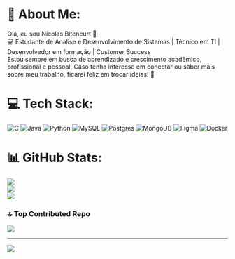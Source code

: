 # 💫 About Me:
Olá, eu sou Nicolas Bitencurt 👋<br>💻 Estudante de Analise e Desenvolvimento de Sistemas | Técnico em TI | Desenvolvedor em formação | Customer Success<br>Estou sempre em busca de aprendizado e crescimento acadêmico, profissional e pessoal. Caso tenha interesse em conectar ou saber mais sobre meu trabalho, ficarei feliz em trocar ideias! 🚀<br>


# 💻 Tech Stack:
![C](https://img.shields.io/badge/c-%2300599C.svg?style=for-the-badge&logo=c&logoColor=white) ![Java](https://img.shields.io/badge/java-%23ED8B00.svg?style=for-the-badge&logo=openjdk&logoColor=white) ![Python](https://img.shields.io/badge/python-3670A0?style=for-the-badge&logo=python&logoColor=ffdd54) ![MySQL](https://img.shields.io/badge/mysql-4479A1.svg?style=for-the-badge&logo=mysql&logoColor=white) ![Postgres](https://img.shields.io/badge/postgres-%23316192.svg?style=for-the-badge&logo=postgresql&logoColor=white) ![MongoDB](https://img.shields.io/badge/MongoDB-%234ea94b.svg?style=for-the-badge&logo=mongodb&logoColor=white) ![Figma](https://img.shields.io/badge/figma-%23F24E1E.svg?style=for-the-badge&logo=figma&logoColor=white) ![Docker](https://img.shields.io/badge/docker-%230db7ed.svg?style=for-the-badge&logo=docker&logoColor=white)
# 📊 GitHub Stats:
![](https://github-readme-stats.vercel.app/api?username=Nicolas-Bitencurt&theme=dark&hide_border=false&include_all_commits=false&count_private=false)<br/>
![](https://github-readme-streak-stats.herokuapp.com/?user=Nicolas-Bitencurt&theme=dark&hide_border=false)<br/>
![](https://github-readme-stats.vercel.app/api/top-langs/?username=Nicolas-Bitencurt&theme=dark&hide_border=false&include_all_commits=false&count_private=false&layout=compact)

### 🔝 Top Contributed Repo
![](https://github-contributor-stats.vercel.app/api?username=Nicolas-Bitencurt&limit=5&theme=dark&combine_all_yearly_contributions=true)

---
[![](https://visitcount.itsvg.in/api?id=Nicolas-Bitencurt&icon=2&color=0)](https://visitcount.itsvg.in)

<!-- Proudly created with GPRM ( https://gprm.itsvg.in ) -->

